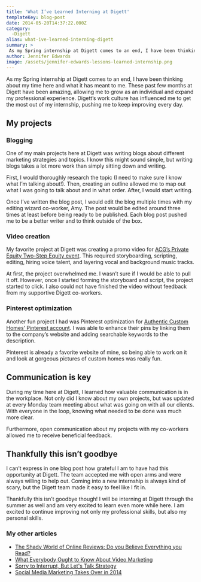 ```yaml
---
title: 'What I’ve Learned Interning at Digett'
templateKey: blog-post
date: 2014-05-20T14:37:22.000Z
category: 
  -Digett
alias: what-ive-learned-interning-digett
summary: > 
 As my Spring internship at Digett comes to an end, I have been thinking about my time here and what it has meant to me. These past few months at Digett have been amazing, allowing me to grow as an individual and expand my professional experience. Digett’s work culture has influenced me to get the most out of my internship, pushing me to keep improving every day.
author: Jennifer Edwards
image: /assets/jennifer-edwards-lessons-learned-internship.png
---
```


As my Spring internship at Digett comes to an end, I have been thinking about my time here and what it has meant to me. These past few months at Digett have been amazing, allowing me to grow as an individual and expand my professional experience. Digett’s work culture has influenced me to get the most out of my internship, pushing me to keep improving every day.

My projects
-----------

### Blogging

One of my main projects here at Digett was writing blogs about different marketing strategies and topics. I know this might sound simple, but writing blogs takes a lot more work than simply sitting down and writing.

First, I would thoroughly research the topic (I need to make sure I know what I’m talking about!). Then, creating an outline allowed me to map out what I was going to talk about and in what order. After, I would start writing.

Once I’ve written the blog post, I would edit the blog multiple times with my editing wizard co-worker, Amy. The post would be edited around three times at least before being ready to be published. Each blog post pushed me to be a better writer and to think outside of the box.

### Video creation

My favorite project at Digett was creating a promo video for [ACG’s Private Equity Two-Step Equity event](https://www.youtube.com/watch?v=-JNZQlf4igY). This required storyboarding, scripting, editing, hiring voice talent, and layering vocal and background music tracks.

At first, the project overwhelmed me. I wasn’t sure if I would be able to pull it off. However, once I started forming the storyboard and script, the project started to click. I also could not have finished the video without feedback from my supportive Digett co-workers.

### Pinterest optimization

Another fun project I had was Pinterest optimization for [Authentic Custom Homes’ Pinterest account](http://www.pinterest.com/authenticdesign/). I was able to enhance their pins by linking them to the company’s website and adding searchable keywords to the description.

Pinterest is already a favorite website of mine, so being able to work on it and look at gorgeous pictures of custom homes was really fun.

Communication is key
--------------------

During my time here at Digett, I learned how valuable communication is in the workplace. Not only did I know about my own projects, but was updated at every Monday team meeting about what was going on with all our clients. With everyone in the loop, knowing what needed to be done was much more clear.

Furthermore, open communication about my projects with my co-workers allowed me to receive beneficial feedback.

Thankfully this isn’t goodbye
-----------------------------

I can’t express in one blog post how grateful I am to have had this opportunity at Digett. The team accepted me with open arms and were always willing to help out. Coming into a new internship is always kind of scary, but the Digett team made it easy to feel like I fit in.

Thankfully this isn’t goodbye though! I will be interning at Digett through the summer as well and am very excited to learn even more while here. I am excited to continue improving not only my professional skills, but also my personal skills. 

### My other articles

*   [The Shady World of Online Reviews: Do you Believe Everything you Read?](/blog/01/29/2014/shady-world-online-reviews-do-you-believe-everything-you-read)
*   [What Everybody Ought to Know About Video Marketing](/blog/02/19/2014/what-everybody-ought-know-about-video-marketing)
*   [Sorry to Interrupt, But Let's Talk Strategy](/blog/03/11/2014/sorry-interrupt-lets-talk-strategy)
*   [Social Media Marketing Takes Over in 2014](/blog/04/23/2014/social-media-marketing-takes-over-2014)
